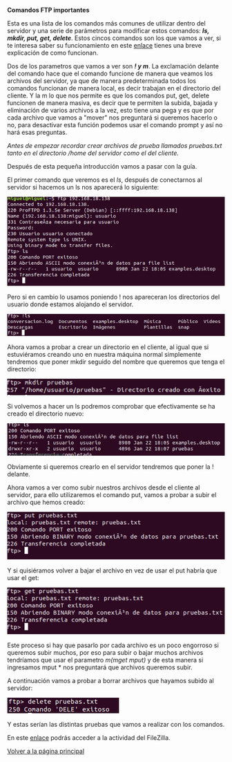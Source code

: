 **Comandos FTP importantes**

Esta es una lista de los comandos más comunes de utilizar dentro del servidor y una serie de parámetros para modificar estos comandos: ***ls, mkdir, put, get, delete***. Estos cincos comandos son los que vamos a ver, si te interesa saber su funcionamiento en este [enlace](https://docs.oracle.com/cd/E24842_01/html/E22524/remotehowtoaccess-14.html) tienes una breve explicación de como funcionan.

Dos de los parametros que vamos a ver son ***! y m***. La exclamación delante del comando hace que el comando funcione de manera que veamos los archivos del servidor, ya que de manera predeterminada todos los comandos funcionan de manera local, es decir trabajan en el directorio del cliente. Y la m lo que nos permite es que los comandos put, get, delete funcionen de manera masiva, es decir que te permiten la subida, bajada y eliminación de varios archivos a la vez, esto tiene una pega y es que por cada archivo que vamos a "mover" nos preguntará si queremos hacerlo o no, para desactivar esta función podemos usar el comando prompt y así no hará esas preguntas.

*Antes de empezar recordar crear archivos de prueba llamados pruebas.txt tanto en el directorio /home del servidor como el del cliente.*

Después de esta pequeña introducción vamos a pasar con la guía.

El primer comando que veremos es el *ls*, después de conectarnos al servidor si hacemos un ls nos aparecerá lo siguiente:

![imagen1](/imagenes/captura1.png)

Pero si en cambio lo usamos poniendo ! nos apareceran los directorios del usuario donde estamos alojando el servidor.

![imagen2](/imagenes/captura2.png)

Ahora vamos a probar a crear un directorio en el cliente, al igual que si estuviéramos creando uno en nuestra máquina normal simplemente tendremos que poner mkdir seguido del nombre que queremos que tenga el directorio:

![imagen3](/imagenes/captura3.png)

Si volvemos a hacer un ls podremos comprobar que efectivamente se ha creado el directorio nuevo:

![imagen4](/imagenes/captura4.png)

Obviamente si queremos crearlo en el servidor tendremos que poner la ! delante.

Ahora vamos a ver como subir nuestros archivos desde el cliente al servidor, para ello utilizaremos el comando put, vamos a probar a subir el archivo que hemos creado:

![imagen5](/imagenes/captura5.png)

Y si quisiéramos volver a bajar el archivo en vez de usar el put habría que usar el get:

![imagen6](/imagenes/captura6.png)

Este proceso si hay que pasarlo por cada archivo es un poco engorroso si queremos subir muchos, por eso para subir o bajar muchos archivos tendríamos que usar el parametro *m(mget mput)* y de esta manera si ingresamos mput * nos preguntará que archivos queremos subir.

A continuación vamos a probar a borrar archivos que hayamos subido al servidor:

![imagen7](/imagenes/captura7.png)

Y estas serían las distintas pruebas que vamos a realizar con los comandos.

En este [enlace](FileZilla.md) podrás acceder a la actividad del FileZilla.

[Volver a la página principal](README.md)
